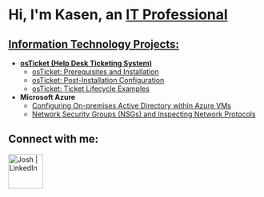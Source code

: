<h1>Hi, I'm Kasen, an <a href="https://linkedin.com/in/Josh">IT Professional</h1> 

<h2> Information Technology Projects:</h2>

- <b>osTicket (Help Desk Ticketing System)</b>
  - [osTicket: Prerequisites and Installation](https://github.com/Kasen-Elliot/osTicket-Prerequisites-and-Installation)
  - [osTicket: Post-Installation Configuration](https://github.com/Kasen-Elliot/post-install-config)
  - [osTicket: Ticket Lifecycle Examples](https://github.com/Kasen-Elliot/ticket-lifecycle)
- <b>Microsoft Azure</b>
  - [Configuring On-premises Active Directory within Azure VMs](https://github.com/Kasen-Elliot/configure-ad-)
  - [Network Security Groups (NSGs) and Inspecting Network Protocols](https://github.com/Kasen-Elliot/azure-network-protocols-)

<h2>Connect with me:</h2>

[<img align="left" alt="Josh | LinkedIn" width="69px" src="https://cdn.jsdelivr.net/npm/simple-icons@v3/icons/linkedin.svg" />][linkedin]
 
[linkedin]: https://linkedin.com/in/Josh  
